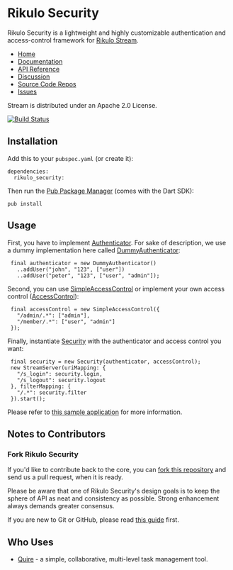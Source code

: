 # Rikulo Security

Rikulo Security is a lightweight and highly customizable authentication and access-control framework for [Rikulo Stream](http://rikulo.org/projects/stream).

* [Home](http://rikulo.org/projects/stream)
* [Documentation](http://docs.rikulo.org/stream/latest/Add-ons/Rikulo_Security)
* [API Reference](http://www.dartdocs.org/documentation/rikulo_security/0.8.5)
* [Discussion](http://stackoverflow.com/questions/tagged/rikulo)
* [Source Code Repos](https://github.com/rikulo/security)
* [Issues](https://github.com/rikulo/security/issues)

Stream is distributed under an Apache 2.0 License.

[![Build Status](https://drone.io/github.com/rikulo/security/status.png)](https://drone.io/github.com/rikulo/security/latest)

## Installation

Add this to your `pubspec.yaml` (or create it):

    dependencies:
      rikulo_security:

Then run the [Pub Package Manager](http://pub.dartlang.org/doc) (comes with the Dart SDK):

    pub install

## Usage

 First, you have to implement [Authenticator](http://api.rikulo.org/security/latest/rikulo_security/Authenticator.html). For sake of description, we use a dummy implementation here called [DummyAuthenticator](http://api.rikulo.org/security/latest/rikulo_security_plugin/DummyAuthenticator.html):

     final authenticator = new DummyAuthenticator()
       ..addUser("john", "123", ["user"])
       ..addUser("peter", "123", ["user", "admin"]);

 Second, you can use [SimpleAccessControl](http://api.rikulo.org/security/latest/rikulo_security_plugin/SimpleAccessControl.html) or implement your own access control
 ([AccessControl](http://api.rikulo.org/security/latest/rikulo_security/AccessControl.html)):

     final accessControl = new SimpleAccessControl({
       "/admin/.*": ["admin"],
       "/member/.*": ["user", "admin"]
     });

 Finally, instantiate [Security](http://api.rikulo.org/security/latest/rikulo_security/Security.html) with the authenticator and access control you want:

     final security = new Security(authenticator, accessControl);
     new StreamServer(uriMapping: {
       "/s_login": security.login,
       "/s_logout": security.logout
     }, filterMapping: {
       "/.*": security.filter
     }).start();

Please refer to [this sample application](https://github.com/rikulo/security/tree/master/example/hello) for more information.

## Notes to Contributors

### Fork Rikulo Security

If you'd like to contribute back to the core, you can [fork this repository](https://help.github.com/articles/fork-a-repo) and send us a pull request, when it is ready.

Please be aware that one of Rikulo Security's design goals is to keep the sphere of API as neat and consistency as possible. Strong enhancement always demands greater consensus.

If you are new to Git or GitHub, please read [this guide](https://help.github.com/) first.

## Who Uses

* [Quire](https://quire.io) - a simple, collaborative, multi-level task management tool.
